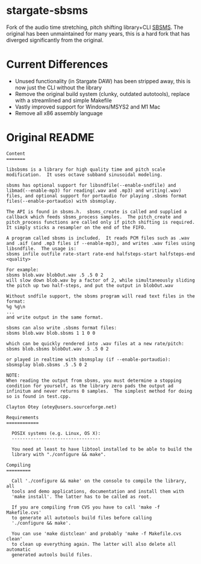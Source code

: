 # stargate-sbsms
Fork of the audio time stretching, pitch shifting library+CLI
[SBSMS](https://sourceforge.net/projects/sbsms/).
The original has been unmaintained for many years, this is a hard fork that
has diverged significantly from the original.

# Current Differences
* Unused functionality (in Stargate DAW) has been stripped away, this is now
  just the CLI without the library
* Remove the original build system (clunky, outdated autotools), replace with
  a streamlined and simple Makefile
* Vastly improved support for Windows/MSYS2 and M1 Mac
* Remove all x86 assembly language

# Original README
```
Content
=======

libsbsms is a library for high quality time and pitch scale modification.  It uses octave subband sinusoidal modeling.

sbsms has optional support for libsndfile(--enable-sndfile) and libmad(--enable-mp3) for reading(.wav and .mp3) and writing(.wav) files, and optional support for portaudio for playing .sbsms format files(--enable-portaudio) with sbsmsplay.

The API is found in sbsms.h.  sbsms_create is called and supplied a callback which feeds sbsms_process samples.  The pitch_create and pitch_process functions are called only if pitch shifting is required.  It simply sticks a resampler on the end of the FIFO.

A program called sbsms is included.  It reads PCM files such as .wav and .aif (and .mp3 files if --enable-mp3), and writes .wav files using libsndfile.  The usage is:
sbsms infile outfile rate-start rate-end halfsteps-start halfsteps-end <quality>

For example:
sbsms blob.wav blobOut.wav .5 .5 0 2
will slow down blob.wav by a factor of 2, while simultaneously sliding the pitch up two half-steps, and put the output in blobOut.wav

Without sndfile support, the sbsms program will read text files in the format:
%g %g\n
...
and write output in the same format.

sbsms can also write .sbsms format files:
sbsms blob.wav blob.sbsms 1 1 0 0

which can be quickly rendered into .wav files at a new rate/pitch:
sbsms blob.sbsms blobOut.wav .5 .5 0 2

or played in realtime with sbsmsplay (if --enable-portaudio):
sbsmsplay blob.sbsms .5 .5 0 2

NOTE:
When reading the output from sbsms, you must determine a stopping condition for yourself, as the library zero pads the output ad infinitum and never returns 0 samples.  The simplest method for doing so is found in test.cpp.

Clayton Otey (otey@users.sourceforge.net)

Requirements
============

  POSIX systems (e.g. Linux, OS X):
  ---------------------------------

  You need at least to have libtool installed to be able to build the
  library with "./configure && make".

Compiling
=========

  Call './configure && make' on the console to compile the library, all
  tools and demo applications, documentation and install them with
  'make install'. The latter has to be called as root.

  If you are compiling from CVS you have to call 'make -f Makefile.cvs'
  to generate all autotools build files before calling
  './configure && make'.

  You can use 'make distclean' and probably 'make -f Makefile.cvs clean'
  to clean up everything again. The latter will also delete all automatic
  generated autools build files.
```
